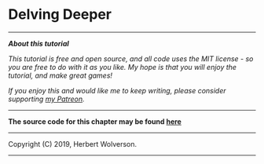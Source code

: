 # Delving Deeper

---

***About this tutorial***

*This tutorial is free and open source, and all code uses the MIT license - so you are free to do with it as you like. My hope is that you will enjoy the tutorial, and make great games!*

*If you enjoy this and would like me to keep writing, please consider supporting [my Patreon](https://www.patreon.com/blackfuture).*

---


**The source code for this chapter may be found [here](https://github.com/thebracket/rustrogueliketutorial/tree/master/chapter-12-delvingdeeper)**

---

Copyright (C) 2019, Herbert Wolverson.

---